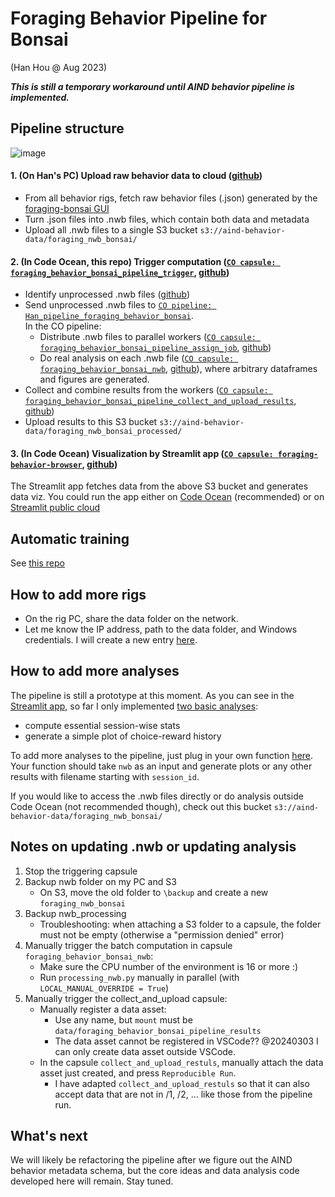 # Foraging Behavior Pipeline for Bonsai
(Han Hou @ Aug 2023)

***This is still a temporary workaround until AIND behavior pipeline is implemented.***

## Pipeline structure

![image](https://github.com/AllenNeuralDynamics/aind-foraging-behavior-bonsai-trigger-pipeline/assets/24734299/99723ed4-8e11-4577-8278-36f7ff071ae1)

#### 1. (On Han's PC) Upload raw behavior data to cloud ([github](https://github.com/hanhou/code_cache/blob/master/sync_bonsai/behavior_pipeline_bonsai.py))
   - From all behavior rigs, fetch raw behavior files (.json) generated by the [foraging-bonsai GUI](https://github.com/AllenNeuralDynamics/dynamic-foraging-task)
   - Turn .json files into .nwb files, which contain both data and metadata
   - Upload all .nwb files to a single S3 bucket `s3://aind-behavior-data/foraging_nwb_bonsai/`
     
#### 2. (In Code Ocean, this repo) Trigger computation ([`CO capsule: foraging_behavior_bonsai_pipeline_trigger`](https://codeocean.allenneuraldynamics.org/capsule/9148690/), [github](https://github.com/AllenNeuralDynamics/aind-foraging-behavior-bonsai-trigger-pipeline/blob/main/code/run_capsule.py))
   - Identify unprocessed .nwb files ([github](https://github.com/AllenNeuralDynamics/aind-foraging-behavior-bonsai-trigger-pipeline/blob/c456dcf9bb5f37fc6c836b3a6a53f3c311aa4369/code/run_capsule.py#L31-L48))
   - Send unprocessed .nwb files to [`CO pipeline: Han_pipeline_foraging_behavior_bonsai`](https://codeocean.allenneuraldynamics.org/capsule/8633725/tree).<br>
   In the CO pipeline:
     - Distribute .nwb files to parallel workers ([`CO capsule: foraging_behavior_bonsai_pipeline_assign_job`](https://codeocean.allenneuraldynamics.org/capsule/0827783/tree), [github](https://github.com/AllenNeuralDynamics/aind-foraging-behavior-bonsai-assign-job))
     - Do real analysis on each .nwb file ([`CO capsule: foraging_behavior_bonsai_nwb`](https://codeocean.allenneuraldynamics.org/capsule/5625005/tree), [github](https://github.com/AllenNeuralDynamics/aind-foraging-behavior-bonsai-basic)), where arbitrary dataframes and figures are generated.
   - Collect and combine results from the workers ([`CO capsule: foraging_behavior_bonsai_pipeline_collect_and_upload_results`](https://codeocean.allenneuraldynamics.org/capsule/0579904/tree), [github](https://github.com/AllenNeuralDynamics/aind-foraging-behavior-bonsai-collect-results))
   - Upload results to this S3 bucket `s3://aind-behavior-data/foraging_nwb_bonsai_processed/`

#### 3. (In Code Ocean) Visualization by Streamlit app ([`CO capsule: foraging-behavior-browser`](https://codeocean.allenneuraldynamics.org/capsule/3373065/), [github](https://github.com/AllenNeuralDynamics/foraging-behavior-browser))
The Streamlit app fetches data from the above S3 bucket and generates data viz. You could run the app either on [Code Ocean](https://codeocean.allenneuraldynamics.org/cw/4eb53fe0-a03c-42bb-8c94-add41e78ba8d/proxy/8501/) (recommended) or on [Streamlit public cloud](https://foraging-behavior-browser.streamlit.app/Bonsai)

## Automatic training
See [this repo](https://github.com/AllenNeuralDynamics/aind-foraging-behavior-bonsai-automatic-training)

## How to add more rigs
- On the rig PC, share the data folder on the network.
- Let me know the IP address, path to the data folder, and Windows credentials. I will create a new entry [here](https://github.com/hanhou/code_cache/blob/51485cf3609fa49902a78e404c1f1b60837467e6/sync_bonsai/behavior_pipeline_bonsai.py#L19-L21).

## How to add more analyses
The pipeline is still a prototype at this moment. As you can see in the [Streamlit app](https://foraging-behavior-browser.streamlit.app/Bonsai), so far I only implemented [two basic analyses](https://github.com/AllenNeuralDynamics/aind-foraging-behavior-bonsai-basic/blob/e740865cf7c5ed9c649147156d8b2afada714249/code/process_nwbs.py#L181-L195): 
- compute essential session-wise stats
- generate a simple plot of choice-reward history
  
To add more analyses to the pipeline, just plug in your own function [here](https://github.com/AllenNeuralDynamics/aind-foraging-behavior-bonsai-basic/blob/e740865cf7c5ed9c649147156d8b2afada714249/code/process_nwbs.py#L181-L195). Your function should take `nwb` as an input and generate plots or any other results with filename starting with `session_id`.

If you would like to access the .nwb files directly or do analysis outside Code Ocean (not recommended though), check out this bucket `s3://aind-behavior-data/foraging_nwb_bonsai/`

## Notes on updating .nwb or updating analysis
1. Stop the triggering capsule
2. Backup nwb folder on my PC and S3
   - On S3, move the old folder to `\backup` and create a new `foraging_nwb_bonsai`
3. Backup nwb_processing
   - Troubleshooting: when attaching a S3 folder to a capsule, the folder must not be empty (otherwise a "permission denied" error)
4. Manually trigger the batch computation in capsule `foraging_behavior_bonsai_nwb`:
   - Make sure the CPU number of the environment is 16 or more :)
   - Run `processing_nwb.py` manually in parallel (with `LOCAL_MANUAL_OVERRIDE = True`)
6. Manually trigger the collect_and_upload capsule:
   - Manually register a data asset:
      - Use any name, but `mount` must be `data/foraging_behavior_bonsai_pipeline_results`
      - The data asset cannot be registered in VSCode?? @20240303 I can only create data asset outside VSCode.
   - In the capsule `collect_and_upload_restuls`, manually attach the data asset just created, and press `Reproducible Run`.
      - I have adapted `collect_and_upload_restuls` so that it can also accept data that are not in /1, /2, ... like those from the pipeline run.

## What's next
We will likely be refactoring the pipeline after we figure out the AIND behavior metadata schema, but the core ideas and data analysis code developed here will remain. Stay tuned.
